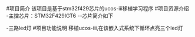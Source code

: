 #项目简介
  该项目是基于stm32f429芯片的ucos-iii移植学习程序
#项目资源介绍
  -主控芯片：STM32F429IGT6
  --芯片简介如下
  
  -三路led灯
#项目功能说明
  移植ucos-iii,在该嵌入式系统下循环点亮三个led灯

